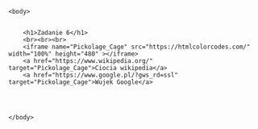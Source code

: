 <!DOCTYPE html>
<html>
    <head>
        <meta charset="UTF-8">
        <title>Strona nr 1519</title>
        <meta name="description" content="Strona na Tworzenie stron i aplikacji internetowych">
        <meta name="keywords" content="HTML, CSS">
    </head>

    <body>
       

        <h1>Zadanie 6</h1>
        <br><br><br>
        <iframe name="Pickolage_Cage" src="https://htmlcolorcodes.com/" width="100%" height="480" ></iframe>
        <a href="https://www.wikipedia.org/" target="Pickolage_Cage">Ciocia wikipedia</a>
        <a href="https://www.google.pl/?gws_rd=ssl" target="Pickolage_Cage">Wujek Google</a>
        


       
    </body>

